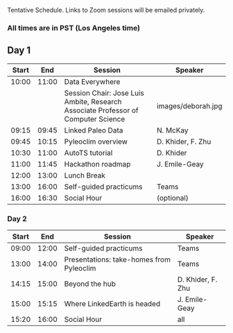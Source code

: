 
Tentative Schedule. Links to Zoom sessions will be emailed privately.

### All times are in PST (Los Angeles time)

## Day 1

| Start | End | Session | Speaker |
| ---- | ---- | --------- | ------------------- |   
| 10:00 | 11:00 | Data Everywhere  |  |
|  |  | Session Chair: Jose Luis Ambite, Research Associate Professor of Computer Science  | images/deborah.jpg |
|09:15|09:45| Linked Paleo Data | N. McKay|
|09:45|10:15| Pyleoclim overview| D. Khider, F. Zhu|
|10:30|11:00| AutoTS tutorial   | D. Khider|
|11:00|11:45| Hackathon roadmap | J. Emile-Geay |
|12:00|13:00| Lunch Break       |          |
|13:00|16:00| Self-guided practicums| Teams |
|16:00|16:30| Social Hour       | (optional)

### Day 2

| Start | End | Session | Speaker |
| ---- | ---- | --------- | ------------------- |   
| 09:00 | 12:00 | Self-guided practicums| Teams|
|13:00|14:00|Presentations: take-homes from Pyleoclim| Teams|
|14:15|15:00|Beyond the hub| D. Khider, F. Zhu|
|15:00|15:15| Where LinkedEarth is headed| J. Emile-Geay|
|15:20|16:00|Social Hour            | all   

